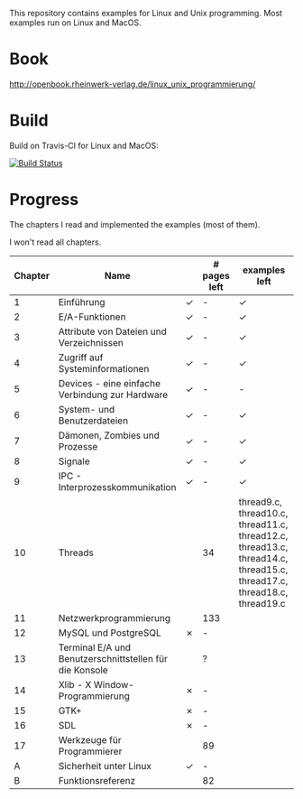 This repository contains examples for Linux and Unix programming. Most examples run on Linux and MacOS.


# Book
http://openbook.rheinwerk-verlag.de/linux_unix_programmierung/


# Build
Build on Travis-CI for Linux and MacOS:

[![Build Status](https://travis-ci.org/LukasWoodtli/LinuxUnixDevelopment.svg?branch=master)](https://travis-ci.org/LukasWoodtli/LinuxUnixDevelopment)


# Progress

The chapters I read and implemented the examples (most of them).

I won't read all chapters.

| Chapter | Name                                               |   | # pages left | examples left |
|---------|----------------------------------------------------|---|--------------|---------------|
| 1  | Einführung                                              | ✓ |   -          |       ✓       |
| 2  | E/A-Funktionen                                          | ✓ |   -          |       ✓       |
| 3  | Attribute von Dateien und Verzeichnissen                | ✓ |   -          |       ✓       |
| 4  | Zugriff auf Systeminformationen                         | ✓ |   -          |       ✓       |
| 5  | Devices - eine einfache Verbindung zur Hardware         | ✓ |   -          |       -       |
| 6  | System- und Benutzerdateien                             | ✓ |   -          |       ✓       |
| 7  | Dämonen, Zombies und Prozesse                           | ✓ |   -          |       ✓       |
| 8  | Signale                                                 | ✓ |   -          |       ✓       |
| 9  | IPC - Interprozesskommunikation                         | ✓ |   -          |       ✓       |
| 10 | Threads                                                 |   |   34         | thread9.c, thread10.c, thread11.c, thread12.c, thread13.c, thread14.c, thread15.c, thread17.c, thread18.c, thread19.c |
| 11 | Netzwerkprogrammierung                                  |   |  133         |         |
| 12 | MySQL und PostgreSQL                                    | ✗ |   -          |         |
| 13 | Terminal E/A und Benutzerschnittstellen für die Konsole |   |   ?          |         |
| 14 | Xlib - X Window-Programmierung                          | ✗ |   -          |         |
| 15 | GTK+                                                    | ✗ |   -          |         |
| 16 | SDL                                                     | ✗ |   -          |         |
| 17 | Werkzeuge für Programmierer                             |   |   89         |         |
| A  | Sicherheit unter Linux                                  | ✓ |   -          |         |
| B  | Funktionsreferenz                                       |   |   82         |         |
